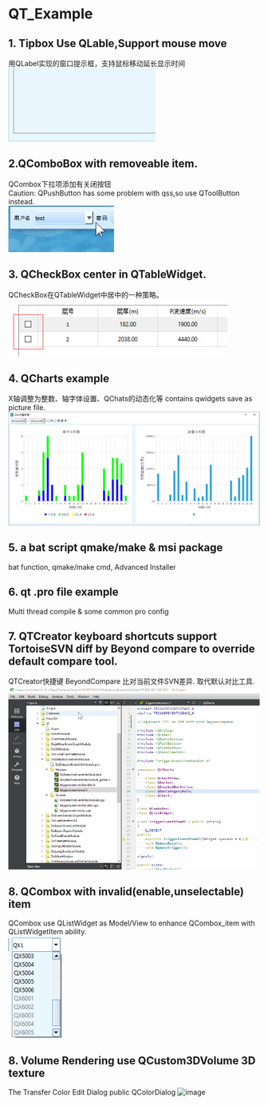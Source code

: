# QT_Example

## 1. Tipbox Use QLable,Support mouse move
  用QLabel实现的窗口提示框，支持鼠标移动延长显示时间  
  ![image](https://github.com/ZYV037/QT_Example/blob/master/1_tipbox/tipbox.gif)
  
## 2.QComboBox with removeable item.
  QCombox下拉项添加有关闭按钮   
  Caution: QPushButton has some problem with qss,so use QToolButton instead.   
  ![image](https://github.com/ZYV037/QT_Example/blob/master/2_qcombox_removeable_item/qcombox_removeable_item.gif)

## 3. QCheckBox center in QTableWidget.
   QCheckBox在QTableWidget中居中的一种策略。  
  ![image](https://github.com/ZYV037/QT_Example/blob/master/3_qtablewidget_with_center_checkbox/center_checkbox.png)

## 4. QCharts example
   X轴调整为整数、轴字体设置、QChats的动态化等
   contains qwidgets save as picture file.  
  ![image](https://github.com/ZYV037/QT_Example/blob/master/4_qchart_example/qchart_example.png)

## 5. a bat script qmake/make & msi package
  bat function, qmake/make cmd, Advanced Installer
  
## 6. qt .pro file example
  Multi thread compile & some common pro config

## 7. QTCreator keyboard shortcuts support TortoiseSVN diff by Beyond compare to override default compare tool.
  QTCreator快捷键 BeyondCompare 比对当前文件SVN差异. 取代默认对比工具.
  ![image](https://github.com/ZYV037/QT_Example/blob/master/7_shortcutkey_diff_by_beyondcompare_in_qtcreator/7_shortcutkey_diff_by_beyondcompare_in_qtcreator.gif)
  
## 8. QCombox with invalid(enable,unselectable) item
  QCombox use QListWidget as Model/View to enhance QCombox_item with QListWidgetItem ability.  
    ![image](https://github.com/ZYV037/QT_Example/blob/master/8_qcombox_with_invalid_item/qcombox_with_invalid_item.png)

## 8. Volume Rendering use QCustom3DVolume 3D texture
   The Transfer Color Edit Dialog public QColorDialog
    ![image](https://github.com/ZYV037/QT_Example/tree/master/9_volume_rendering/volumetric.gif)
